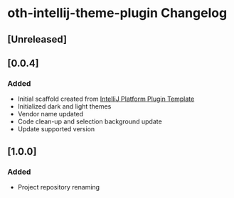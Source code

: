 <!-- Keep a Changelog guide -> https://keepachangelog.com -->

# oth-intellij-theme-plugin Changelog

## [Unreleased]

## [0.0.4]
### Added
- Initial scaffold created from [IntelliJ Platform Plugin Template](https://github.com/JetBrains/intellij-platform-plugin-template)
- Initialized dark and light themes
- Vendor name updated
- Code clean-up and selection background update
- Update supported version

## [1.0.0]
### Added
- Project repository renaming


